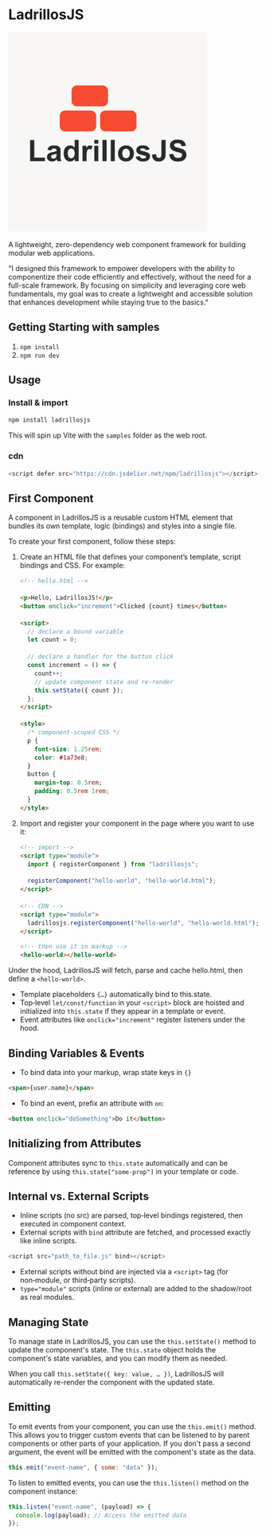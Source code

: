 # LadrillosJS

<img src="https://raw.githubusercontent.com/drubiodev/LadrillosJS/refs/heads/main/LadrillosJS.png" alt="LadrillosJS" width="400"/>

A lightweight, zero-dependency web component framework for building modular web applications.

"I designed this framework to empower developers with the ability to componentize their code efficiently and effectively, without the need for a full-scale framework. By focusing on simplicity and leveraging core web fundamentals, my goal was to create a lightweight and accessible solution that enhances development while staying true to the basics."

## Getting Starting with samples

1. `npm install`
2. `npm run dev`

## Usage

### Install & import

```bash
npm install ladrillosjs
```

This will spin up Vite with the `samples` folder as the web root.

### cdn

```js
<script defer src="https://cdn.jsdelivr.net/npm/ladrillosjs"></script>
```

## First Component

A component in LadrillosJS is a reusable custom HTML element that bundles its own template, logic (bindings) and styles into a single file.

To create your first component, follow these steps:

1. Create an HTML file that defines your component’s template, script bindings and CSS. For example:

   ```html
   <!-- hello.html -->

   <p>Hello, LadrillosJS!</p>
   <button onclick="increment">Clicked {count} times</button>

   <script>
     // declare a bound variable
     let count = 0;

     // declare a handler for the button click
     const increment = () => {
       count++;
       // update component state and re-render
       this.setState({ count });
     };
   </script>

   <style>
     /* component‐scoped CSS */
     p {
       font-size: 1.25rem;
       color: #1a73e8;
     }
     button {
       margin-top: 0.5rem;
       padding: 0.5rem 1rem;
     }
   </style>
   ```

2. Import and register your component in the page where you want to use it:

   ```html
   <!-- import -->
   <script type="module">
     import { registerComponent } from "ladrillosjs";

     registerComponent("hello-world", "hello-world.html");
   </script>

   <!-- CDN -->
   <script type="module">
     ladrillosjs.registerComponent("hello-world", "hello-world.html");
   </script>
   ```

   ```html
   <!-- then use it in markup -->
   <hello-world></hello-world>
   ```

Under the hood, LadrillosJS will fetch, parse and cache hello.html, then define a `<hello-world>`.

- Template placeholders `{…}` automatically bind to this.state.
- Top‐level `let/const/function` in your `<script>` block are hoisted and initialized into `this.state` if they appear in a template or event.
- Event attributes like `onclick="increment"` register listeners under the hood.

## Binding Variables & Events

- To bind data into your markup, wrap state keys in `{}`

```html
<span>{user.name}</span>
```

- To bind an event, prefix an attribute with `on`:

```html
<button onclick="doSomething">Do it</button>
```

## Initializing from Attributes

Component attributes sync to `this.state` automatically and can be reference by using `this.state["some-prop"]` in your template or code.

## Internal vs. External Scripts

- Inline scripts (no src) are parsed, top‑level bindings registered, then executed in component context.
- External scripts with `bind` attribute are fetched, and processed exactly like inline scripts.

```js
<script src="path_to_file.js" bind></script>
```

- External scripts without bind are injected via a `<script>` tag (for non‑module, or third‑party scripts).
- `type="module"` scripts (inline or external) are added to the shadow/root as real modules.

## Managing State

To manage state in LadrillosJS, you can use the `this.setState()` method to update the component's state. The `this.state` object holds the component's state variables, and you can modify them as needed.

When you call `this.setState({ key: value, … })`, LadrillosJS will automatically re-render the component with the updated state.

## Emitting

To emit events from your component, you can use the `this.emit()` method. This allows you to trigger custom events that can be listened to by parent components or other parts of your application. If you don't pass a second argument, the event will be emitted with the component's state as the data.

```js
this.emit("event-name", { some: "data" });
```

To listen to emitted events, you can use the `this.listen()` method on the component instance:

```js
this.listen("event-name", (payload) => {
  console.log(payload); // Access the emitted data
});
```
